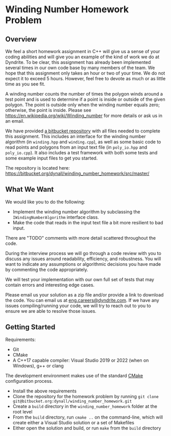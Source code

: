 # Winding Number Homework Problem

## Overview

We feel a short homework assignment in C++ will give us a sense of your coding abilities and will give you an example of the kind of work we do at Dyndrite. To be clear, this assignment has already been implemented several times in our own code base by many members of the team. We hope that this assignment only takes an hour or two of your time. We do not expect it to exceed 5 hours. However, feel free to devote as much or as little time as you see fit.

A winding number counts the number of times the polygon winds around a test point and is used to determine if a point is inside or outside of the given polygon. The point is outside only when the winding number equals zero; otherwise, the point is inside. Please see https://en.wikipedia.org/wiki/Winding_number for more details or ask us in an email.

We have provided [a bitbucket repository](https://bitbucket.org/dynall/winding_number_homework/src/master/) with all files needed to complete this assignment. This includes an interface for the winding number algorithm (in `winding.hpp` and `winding.cpp`), as well as some basic code to read points and polygons from an input text file (in `poly_io.hpp` and `poly_io.cpp`). It also includes a test framework with both some tests and some example input files to get you started.

The repository is located here:
https://bitbucket.org/dynall/winding_number_homework/src/master/

## What We Want

We would like you to do the following:
- Implement the winding number algorithm by subclassing the `IWindingNumberAlgorithm` interface class.
- Make the code that reads in the input text file a bit more resilient to bad input.

There are "TODO" comments with more detail scattered throughout the code.

During the interview process we will go through a code review with you to discuss any issues around readability, efficiency, and robustness. You will want to indicate any assumptions or algorithmic decisions you have made by commenting the code appropriately.

We will test your implementation with our own full set of tests that may contain errors and interesting edge cases.

Please email us your solution as a zip file and/or provide a link to download the code. You can email us at eng.careers@dyndrite.com. If we have any issues compiling/running your code, we will try to reach out to you to ensure we are able to resolve those issues.

## Getting Started

Requirements:

- Git
- CMake
- A C++17 capable compiler: Visual Studio 2019 or 2022 (when on Windows), g++ or clang

The development environment makes use of the standard [CMake](https://cmake.org/) configuration process.

- Install the above requirements
- Clone the repository for the homework problem by running `git clone git@bitbucket.org:dynall/winding_number_homework.git`
- Create a `build` directory in the `winding_number_homework` folder at the root level
- From the `build` directory, run `cmake ..` on the command-line, which will create either a Visual Studio solution or a set of Makefiles
- Either open the solution and build, or run `make` from the `build` directory
